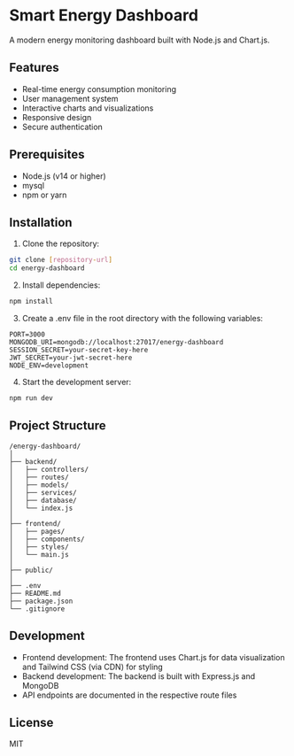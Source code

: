 # Smart Energy Dashboard

A modern energy monitoring dashboard built with Node.js and Chart.js.

## Features

- Real-time energy consumption monitoring
- User management system
- Interactive charts and visualizations
- Responsive design
- Secure authentication

## Prerequisites

- Node.js (v14 or higher)
- mysql
- npm or yarn

## Installation

1. Clone the repository:
```bash
git clone [repository-url]
cd energy-dashboard
```

2. Install dependencies:
```bash
npm install
```

3. Create a .env file in the root directory with the following variables:
```
PORT=3000
MONGODB_URI=mongodb://localhost:27017/energy-dashboard
SESSION_SECRET=your-secret-key-here
JWT_SECRET=your-jwt-secret-here
NODE_ENV=development
```

4. Start the development server:
```bash
npm run dev
```

## Project Structure

```
/energy-dashboard/
│
├── backend/
│   ├── controllers/
│   ├── routes/
│   ├── models/
│   ├── services/
│   ├── database/
│   └── index.js
│
├── frontend/
│   ├── pages/
│   ├── components/
│   ├── styles/
│   └── main.js
│
├── public/
│
├── .env
├── README.md
├── package.json
└── .gitignore
```

## Development

- Frontend development: The frontend uses Chart.js for data visualization and Tailwind CSS (via CDN) for styling
- Backend development: The backend is built with Express.js and MongoDB
- API endpoints are documented in the respective route files

## License

MIT 